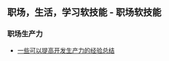 ## 职场，生活，学习软技能 - 职场软技能

### 职场生产力
- [一些可以提高开发生产力的经验总结](https://mp.weixin.qq.com/s/O389xZymmD2_Gy50DqxzvQ)